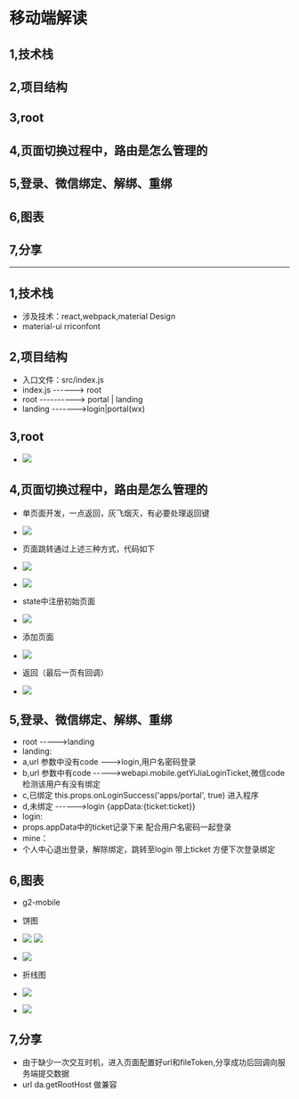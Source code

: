 # 移动端解读
## 1,技术栈
## 2,项目结构
## 3,root
## 4,页面切换过程中，路由是怎么管理的
## 5,登录、微信绑定、解绑、重绑
## 6,图表
## 7,分享


---------------------------------------------------------------------------
## 1,技术栈
- 涉及技术：react,webpack,material Design
- material-ui rriconfont

## 2,项目结构
- 入口文件：src/index.js
- index.js ------> root
- root ----------> portal | landing
- landing ------->login|portal(wx)

## 3,root
- ![](./images/3.jpg)

## 4,页面切换过程中，路由是怎么管理的
- 单页面开发，一点返回，灰飞烟灭，有必要处理返回键
- ![](./images/4-0.jpg)

- 页面跳转通过上述三种方式，代码如下
- ![](./images/4-1.jpg)

- ![](./images/4-2.jpg)

- state中注册初始页面

- ![](./images/4-3.jpg)

- 添加页面
- ![](./images/4-4.jpg)

- 返回（最后一页有回调）
- ![](./images/4-5.jpg)

## 5,登录、微信绑定、解绑、重绑
- root ----->landing
- landing:
- a,url 参数中没有code --->login,用户名密码登录
- b,url 参数中有code ----->webapi.mobile.getYiJiaLoginTicket,微信code检测该用户有没有绑定
- c,已绑定 this.props.onLoginSuccess('apps/portal', true) 进入程序
- d,未绑定 ------>login    {appData:{ticket:ticket}}
- login:
- props.appData中的ticket记录下来 配合用户名密码一起登录
- mine：
- 个人中心退出登录，解除绑定，跳转至login 带上ticket 方便下次登录绑定

## 6,图表
- g2-mobile
- 饼图
- ![](./images/6-1.jpg) ![](./images/6-3.jpg)

- ![](./images/6-4.jpg)

- 折线图
- ![](./images/6-2.jpg)

- ![](./images/6-5.jpg)

## 7,分享
- 由于缺少一次交互时机，进入页面配置好url和fileToken,分享成功后回调向服务端提交数据
- url da.getRootHost 做兼容
